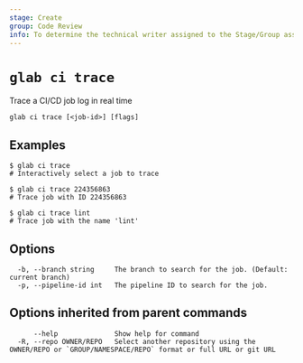 ```yaml
---
stage: Create
group: Code Review
info: To determine the technical writer assigned to the Stage/Group associated with this page, see https://about.gitlab.com/handbook/product/ux/technical-writing/#assignments
---
```


<!--
This documentation is auto generated by a script.
Please do not edit this file directly. Run `make gen-docs` instead.
-->

# `glab ci trace`

Trace a CI/CD job log in real time

```plaintext
glab ci trace [<job-id>] [flags]
```

## Examples

```plaintext
$ glab ci trace
# Interactively select a job to trace

$ glab ci trace 224356863
# Trace job with ID 224356863

$ glab ci trace lint
# Trace job with the name 'lint'

```

## Options

```plaintext
  -b, --branch string     The branch to search for the job. (Default: current branch)
  -p, --pipeline-id int   The pipeline ID to search for the job.
```

## Options inherited from parent commands

```plaintext
      --help              Show help for command
  -R, --repo OWNER/REPO   Select another repository using the OWNER/REPO or `GROUP/NAMESPACE/REPO` format or full URL or git URL
```
